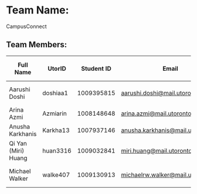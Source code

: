 # Team Name:
CampusConnect

## Team Members:

| **Full Name**          | **UtorID** | **Student ID** | **Email**                         | **Best way to Connect** | **Slack Username** |
|------------------------|------------|----------------|-----------------------------------|-------------------------|--------------------|
| Aarushi Doshi          | doshiaa1   | 1009395815     | aarushi.doshi@mail.utoronto.ca    | Discord, phone, text    | Aarushi Doshi      |
| Arina Azmi             | Azmiarin   | 1008148648     | arina.azmi@mail.utoronto.ca       | Discord, phone          | Arina Azmi         |
| Anusha Karkhanis       | Karkha13   | 1007937146     | anusha.karkhanis@mail.utoronto.ca | Discord, phone          | Anusha Karkhanis   |
| Qi Yan (Miri) Huang    | huan3316   | 1009032841     | miri.huang@mail.utoronto.ca       | Discord, phone          | Miri Huang         |
| Michael Walker         | walke407   | 1009130913     | michaelrw.walker@mail.utoronto.ca | Discord, phone, Slack   | Michael Walker     |
